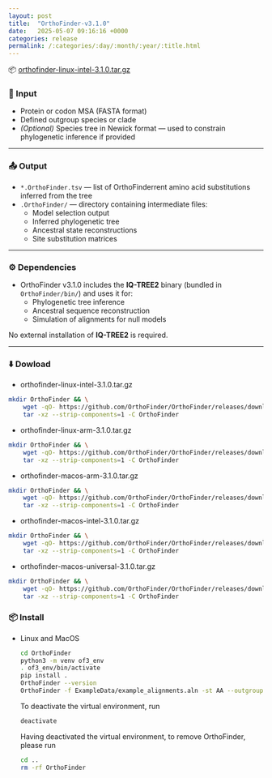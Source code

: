 ```yaml
---
layout: post
title:  "OrthoFinder-v3.1.0"
date:   2025-05-07 09:16:16 +0000
categories: release
permalink: /:categories/:day/:month/:year/:title.html
---
```


<div class="download-item">
  📦 
    <a href="https://github.com/OrthoFinder/OrthoFinder/releases/download/v3.1.0/orthofinder-linux-intel-3.1.0.tar.gz" class="btn">
        orthofinder-linux-intel-3.1.0.tar.gz
    </a>
    <span class="download-count" data-asset="orthofinder-linux-intel-3.1.0.tar.gz">
    <i class="fa fa-download" aria-hidden="true"></i>
    </span>
</div>
<!--more-->


### 🧬 Input
- Protein or codon MSA (FASTA format)
- Defined outgroup species or clade
- *(Optional)* Species tree in Newick format — used to constrain phylogenetic inference if provided

---

### 📤 Output
- `*.OrthoFinder.tsv` — list of OrthoFinderrent amino acid substitutions inferred from the tree
- `.OrthoFinder/` — directory containing intermediate files:
  - Model selection output
  - Inferred phylogenetic tree
  - Ancestral state reconstructions
  - Site substitution matrices

---

### ⚙️ Dependencies
- OrthoFinder v3.1.0 includes the **IQ-TREE2** binary (bundled in `OrthoFinder/bin/`) and uses it for:
  - Phylogenetic tree inference
  - Ancestral sequence reconstruction
  - Simulation of alignments for null models

No external installation of **IQ-TREE2** is required.

---
### ⬇️  Dowload 

- orthofinder-linux-intel-3.1.0.tar.gz
```bash
mkdir OrthoFinder && \
    wget -qO- https://github.com/OrthoFinder/OrthoFinder/releases/download/v3.1.0/orthofinder--linux-intel-3.1.0.tar.gz | \
    tar -xz --strip-components=1 -C OrthoFinder
```

- orthofinder-linux-arm-3.1.0.tar.gz
```bash
mkdir OrthoFinder && \
    wget -qO- https://github.com/OrthoFinder/OrthoFinder/releases/download/v3.1.0/orthofinder-linux-arm-3.1.0.tar.gz | \
    tar -xz --strip-components=1 -C OrthoFinder
```

- orthofinder-macos-arm-3.1.0.tar.gz
```bash
mkdir OrthoFinder && \
    wget -qO- https://github.com/OrthoFinder/OrthoFinder/releases/download/v3.1.0/orthofinder-macos-arm-3.1.0.tar.gz | \
    tar -xz --strip-components=1 -C OrthoFinder
```

- orthofinder-macos-intel-3.1.0.tar.gz
```bash
mkdir OrthoFinder && \
    wget -qO- https://github.com/OrthoFinder/OrthoFinder/releases/download/v3.1.0/orthofinder-macos-intel-3.1.0.tar.gz | \
    tar -xz --strip-components=1 -C OrthoFinder
```

- orthofinder-macos-universal-3.1.0.tar.gz
```bash
mkdir OrthoFinder && \
    wget -qO- https://github.com/OrthoFinder/OrthoFinder/releases/download/v3.1.0/OrthoFinder-iqtree2-macos-universal-3.1.0.tar.gz | \
    tar -xz --strip-components=1 -C OrthoFinder
```

### 📦 Install 

- Linux and MacOS
    ```bash
    cd OrthoFinder
    python3 -m venv of3_env 
    . of3_env/bin/activate
    pip install .
    OrthoFinder --version
    OrthoFinder -f ExampleData/example_alignments.aln -st AA --outgroups ExampleData/example_alignments.outgroups.txt 
    ```

    To deactivate the virtual environment, run
    ```bash
    deactivate
    ```
    Having deactivated the virtual environment, to remove OrthoFinder, please run
    ```bash
    cd ..
    rm -rf OrthoFinder
    ```


